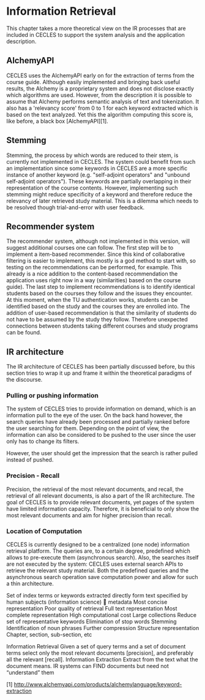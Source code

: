 # Information Retrieval
This chapter takes a more theoretical view on the IR processes that are included in CECLES to support the system analysis and the application description.

## AlchemyAPI
CECLES uses the AlchemyAPI early on for the extraction of terms from the course guide. Although easily implemented and bringing back useful results, the Alchemy is a proprietary system and does not disclose exactly which algorithms are used. 
However, from the description it is possible to assume that Alchemy performs semantic analysis of text and tokenization. It also has a 'relevancy score' from 0 to 1 for each keyword extracted which is based on the text analyzed. Yet this the algorithm computing this score is, like before, a black box [AlchemyAPI][1].

## Stemming
Stemming, the process by which words are reduced to their stem, is currently not implemented in CECLES. 
The system could benefit from such an implementation since some keywords in CECLES are a more specific instance of another keyword (e.g. "self-adjoint operators" and "unbound self-adjoint operators"). 
These keywords are partially overlapping in their representation of the course contents.
However, implementing such stemming might reduce specificity of a keyword and therefore reduce the relevancy of later retrieved study material. 
This is a dilemma which needs to be resolved though trial-and-error with user feedback.

## Recommender system
The recommender system, although not implemented in this version, will suggest additional courses one can follow. The first step will be to implement a item-based recommender. Since this kind of collaborative filtering is easier to implement, this mostly is a god method to start with, so testing on the recommendations can be performed, for example. This already is a nice addition to the content-based recommendation the application uses right now in a way (similarities) based on the course guide). The last step to implement recommendations is to identify identical students based on the courses they follow and the issues they encounter. At this moment, when the TU authentication works, students can be identified based on the study and the courses they are enrolled into. The addition of user-based recommendation is that the similarity of students do not have to be assumed by the study they follow. Therefore unexpected connections between students taking different courses and study programs can be found.

## IR architecture
The IR architecture of CECLES has been partially discussed before, bu this section tries to wrap it up and frame it within the theoretical paradigms of the discourse. 

### Pulling or pushing information
The system of CECLES tries to provide information on demand, which is an information pull to the eye of the user. On the back hand however, the search queries have already been processed and partially ranked before the user searching for them. Depending on the point of view, the information can also be considered to be pushed to the user since the user only has to change its filters.

However, the user should get the impression that the search is rather pulled instead of pushed.

### Precision - Recall
Precision, the retrieval of the most relevant documents, and recall, the retrieval of all relevant documents, is also a part of the IR architecture. The goal of CECLES is to provide relevant documents, yet pages of the system have limited information capacity. Therefore, it is beneficial to only show the most relevant documents and aim for higher precision than recall.

### Location of Computation
CECLES is currently designed to be a centralized (one node) information retrieval platform. The queries are, to a certain degree, predefined which allows to pre-execute them (asynchronous search). Also, the searches itself are not executed by the system: CECLES uses external search APIs to retrieve the relevant study material. 
Both the predefined queries and the asynchronous search operation save computation power and allow for such a thin architecture.

Set of index terms or keywords
	extracted directly form text
	specified by human subjects (information science)  metadata
		Most concise representation
		Poor quality of retrieval
Full text representation
	Most complete representation
	High computational cost
Large collections
	Reduce set of representative keywords
		Elimination of stop words
		Stemming
		Identification of noun phrases
		Further compression
Structure representation
	Chapter, section, sub-section, etc

Information Retrieval
	Given a set of query terms and a set of document terms select only the most relevant documents [precision], and preferably all the relevant [recall]. 
Information Extraction
	Extract from the text what the document means. 
IR systems can FIND documents but need not “understand” them



[1] http://www.alchemyapi.com/products/alchemylanguage/keyword-extraction